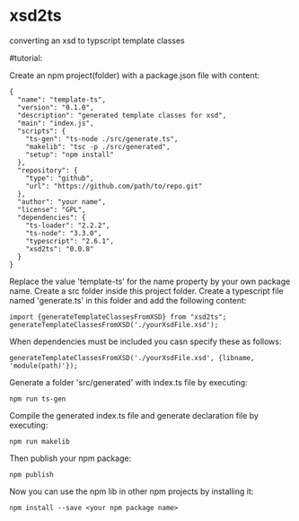 # xsd2ts
converting an xsd to typscript template classes

#tutorial:

Create an npm project(folder) with a package.json file with content:
````
{
  "name": "template-ts",
  "version": "0.1.0",
  "description": "generated template classes for xsd",
  "main": "index.js",
  "scripts": {
    "ts-gen": "ts-node ./src/generate.ts",
    "makelib": "tsc -p ./src/generated",
    "setup": "npm install"
  },
  "repository": {
    "type": "github",
    "url": "https://github.com/path/to/repo.git"
  },
  "author": "your name",
  "license": "GPL",
  "dependencies": {
    "ts-loader": "2.2.2",
    "ts-node": "3.3.0",
    "typescript": "2.6.1",
    "xsd2ts": "0.0.8"
  }
}

````

Replace the value 'template-ts' for the name property 
by your own package name. 
Create a src folder inside this project folder.
Create a typescript file named 'generate.ts' in this folder 
and add the following content:

````
import {generateTemplateClassesFromXSD} from "xsd2ts";
generateTemplateClassesFromXSD('./yourXsdFile.xsd');

````
When dependencies must be included you casn specify these as follows:
````
generateTemplateClassesFromXSD('./yourXsdFile.xsd', {libname, 'module(path)'});
````
Generate a folder 'src/generated' with index.ts file by executing:
    
    npm run ts-gen
  
Compile the generated index.ts file and generate declaration file by executing:
    
    npm run makelib 
    
Then publish your npm package:
  
    npm publish

Now you can use the npm lib in other npm projects by installing it:

    npm install --save <your npm package name>
